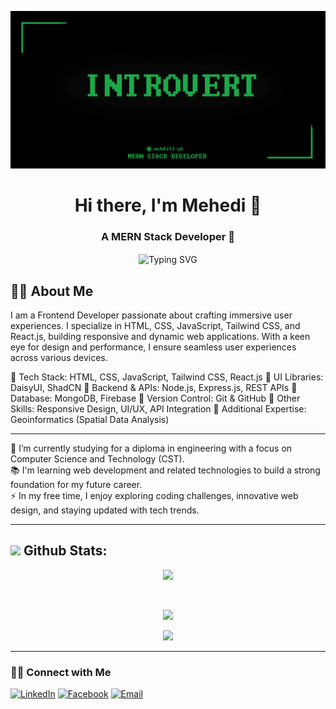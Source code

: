 ![Cover Image](githubcover-01.png)

<h1 align="center">Hi there, I'm Mehedi 👋</h1>

<div align="center">
  <h3>A MERN Stack Developer 🚀</h3>
  
  <img align="center" src="https://readme-typing-svg.herokuapp.com/?lines=I+am+Mehedi,+a+MERN+Stack+Developer;I+build+responsive+web+apps" alt="Typing SVG">
  
</div>

###
<h2>👨‍💻 About Me</h2>
<p align="left">
I am a Frontend Developer passionate about crafting immersive user experiences. I specialize in HTML, CSS, JavaScript, Tailwind CSS, and React.js, building responsive and dynamic web applications. With a keen eye for design and performance, I ensure seamless user experiences across various devices.

🔹 Tech Stack: HTML, CSS, JavaScript, Tailwind CSS, React.js
🔹 UI Libraries: DaisyUI, ShadCN
🔹 Backend & APIs: Node.js, Express.js, REST APIs
🔹 Database: MongoDB, Firebase
🔹 Version Control: Git & GitHub
🔹 Other Skills: Responsive Design, UI/UX, API Integration
🔹 Additional Expertise: Geoinformatics (Spatial Data Analysis)
 <br/>

 ---

🔭 I’m currently studying for a diploma in engineering with a focus on Computer Science and Technology (CST).<br>📚 I'm learning web development and related technologies to build a strong foundation for my future career.<br>⚡ In my free time, I enjoy exploring coding challenges, innovative web design, and staying updated with tech trends.

</p>

---



 
  
## <img src="https://media.giphy.com/media/ZCN6F3FAkwsyOGU2RS/giphy.gif" width="40"> **Github Stats:**
<div align="center">

 ![](https://github-readme-streak-stats.herokuapp.com/?user=mahdi33-gk&theme=holi&hide_border=false)
 
 <br/>

![](https://github-readme-stats.vercel.app/api?username=mahdi33-gk&theme=holi&hide_border=false&include_all_commits=true&count_private=true)<br/>

![](https://github-readme-stats.vercel.app/api/top-langs/?username=mahdi33-gk&count_private=true&theme=holi&hide_border=false&layout=compact)


</div>

---







<h3> 🤝🏻 Connect with Me </h3>

<p align="center">

<a href="https://www.linkedin.com//"><img alt="LinkedIn" src="https://img.shields.io/badge/Mehedi./linkedIn-brightgreen?style=flat-square&logo=linkedin"></a>
<a href="https://www.facebook.com/gk.mehidy3/"><img alt="Facebook" src="https://img.shields.io/badge/MEHEDI/facebook-blue?style=flat&logo=facebook"></a>
<a href="mailto:meheduvau@gmail.com"><img alt="Email" src="https://img.shields.io/badge/Email-meheduvau@gmail.com-blue?style=flat-square&logo=gmail"></a>
</p>

<!--
**mahdi33-gk/mahdi33-gk** is a ✨ _special_ ✨ repository because its `README.md` (this file) appears on your GitHub profile.

Here are some ideas to get you started:

- 🔭 I’m currently working on ...
- 🌱 I’m currently learning ...
- 👯 I’m looking to collaborate on ...
- 🤔 I’m looking for help with ...
- 💬 Ask me about ...
- 📫 How to reach me: ...
- 😄 Pronouns: ...
- ⚡ Fun fact: ...
-->
